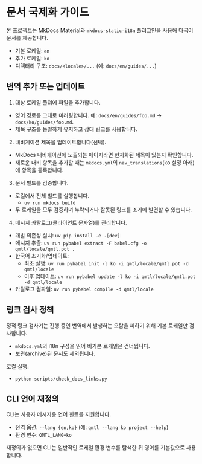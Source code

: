 # 문서 국제화 가이드

본 프로젝트는 MkDocs Material과 `mkdocs-static-i18n` 플러그인을 사용해 다국어 문서를 제공합니다.

- 기본 로케일: `en`
- 추가 로케일: `ko`
- 디렉터리 구조: `docs/<locale>/...` (예: `docs/en/guides/...`)

## 번역 추가 또는 업데이트

1) 대상 로케일 폴더에 파일을 추가합니다.

- 영어 경로를 그대로 미러링합니다. 예: `docs/en/guides/foo.md` → `docs/ko/guides/foo.md`.
- 제목 구조를 동일하게 유지하고 상대 링크를 사용합니다.

2) 내비게이션 제목을 업데이트합니다(선택).

- MkDocs 내비게이션에 노출되는 페이지라면 현지화된 제목이 있는지 확인합니다.
- 새로운 내비 항목을 추가할 때는 `mkdocs.yml`의 `nav_translations`(ko 설정 아래)에 항목을 등록합니다.

3) 문서 빌드를 검증합니다.

- 로컬에서 전체 빌드를 실행합니다.
  - `uv run mkdocs build`
- 두 로케일을 모두 검증하며 누락되거나 잘못된 링크를 조기에 발견할 수 있습니다.

4) 메시지 카탈로그(클라이언트 문자열)를 관리합니다.

- 개발 의존성 설치: `uv pip install -e .[dev]`
- 메시지 추출: `uv run pybabel extract -F babel.cfg -o qmtl/locale/qmtl.pot .`
- 한국어 초기화/업데이트:
  - 최초 실행: `uv run pybabel init -l ko -i qmtl/locale/qmtl.pot -d qmtl/locale`
  - 이후 업데이트: `uv run pybabel update -l ko -i qmtl/locale/qmtl.pot -d qmtl/locale`
- 카탈로그 컴파일: `uv run pybabel compile -d qmtl/locale`

## 링크 검사 정책

정적 링크 검사기는 진행 중인 번역에서 발생하는 오탐을 피하기 위해 기본 로케일만 검사합니다.

- `mkdocs.yml`의 i18n 구성을 읽어 비기본 로케일은 건너뜁니다.
- 보관(archive)된 문서도 제외됩니다.

로컬 실행:

- `python scripts/check_docs_links.py`

## CLI 언어 재정의

CLI는 사용자 메시지용 언어 힌트를 지원합니다.

- 전역 옵션: `--lang {en,ko}` (예: `qmtl --lang ko project --help`)
- 환경 변수: `QMTL_LANG=ko`

재정의가 없으면 CLI는 일반적인 로케일 환경 변수를 탐색한 뒤 영어를 기본값으로 사용합니다.
